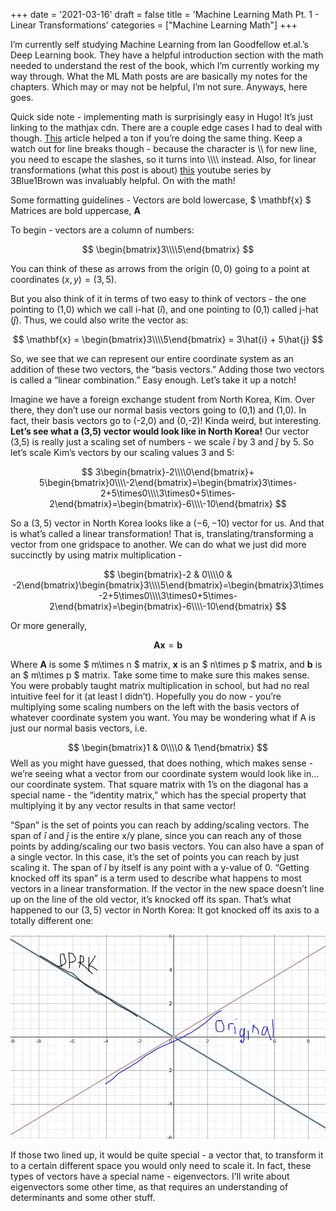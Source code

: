 +++
date = '2021-03-16'
draft = false
title = 'Machine Learning Math Pt. 1 - Linear Transformations'
categories = ["Machine Learning Math"]
+++

I’m currently self studying Machine Learning from Ian Goodfellow et.al.’s Deep Learning book. They have a helpful introduction section with the math needed to understand the rest of the book, which I’m currently working my way through. What the ML Math posts are are basically my notes for the chapters. Which may or may not be helpful, I’m not sure. Anyways, here goes.  

Quick side note - implementing math is surprisingly easy in Hugo! It’s just linking to the mathjax cdn. There are a couple edge cases I had to deal with though. [This](http://xuchengpeng.com/hexo-blog/2018/07/10/setting-mathjax-with-hugo/) article helped a ton if you’re doing the same thing. Keep a watch out for line breaks though - because the character is \\\\ for new line, you need to escape the slashes, so it turns into \\\\\\\\ instead. Also, for linear transformations (what this post is about) [this](https://www.3blue1brown.com/essence-of-linear-algebra-page) youtube series by 3Blue1Brown was invaluably helpful. On with the math!

Some formatting guidelines - 
Vectors are bold lowercase, $ \mathbf{x} $   
Matrices are bold uppercase, $\mathbf{A}$  

To begin - vectors are a column of numbers:

$$
\begin{bmatrix}3\\\\5\end{bmatrix}
$$

You can think of these as arrows from the origin $(0,0)$ going to a point at coordinates $(x,y) = (3,5)$. 

But you also think of it in terms of two easy to think of vectors - the one pointing to (1,0) which we call i-hat ($\hat{i}$), and one pointing to (0,1) called j-hat ($\hat{j}$). Thus, we could also write the vector as:

$$
\mathbf{x} = \begin{bmatrix}3\\\\5\end{bmatrix} = 3\hat{i} + 5\hat{j}
$$

So, we see that we can represent our entire coordinate system as an addition of these two vectors, the “basis vectors.” Adding those two vectors is called a “linear combination.” Easy enough. Let’s take it up a notch!  

Imagine we have a foreign exchange student from North Korea, Kim. Over there, they don’t use our normal basis vectors going to (0,1) and (1,0). In fact, their basis vectors go to (-2,0) and (0,-2)! Kinda weird, but interesting. **Let’s see what a (3,5) vector would look like in North Korea!**
Our vector (3,5) is really just a scaling set of numbers - we scale $\hat{i}$ by 3 and $\hat{j}$ by 5. So let’s scale Kim’s vectors by our scaling values 3 and 5:

$$
3\begin{bmatrix}-2\\\\0\end{bmatrix}+ 5\begin{bmatrix}0\\\\-2\end{bmatrix}=\begin{bmatrix}3\times-2+5\times0\\\\3\times0+5\times-2\end{bmatrix}=\begin{bmatrix}-6\\\\-10\end{bmatrix}
$$

So a $(3,5)$ vector in North Korea looks like a $(-6,-10)$ vector for us. 
And that is what’s called a linear transformation! That is, translating/transforming a vector from one gridspace to another. We can do what we just did more succinctly by using matrix multiplication - 

$$
\begin{bmatrix}-2 & 0\\\\0 & -2\end{bmatrix}\begin{bmatrix}3\\\\5\end{bmatrix}=\begin{bmatrix}3\times-2+5\times0\\\\3\times0+5\times-2\end{bmatrix}=\begin{bmatrix}-6\\\\-10\end{bmatrix}
$$

Or more generally,

$$
\mathbf{A}\mathbf{x}=\mathbf{b}
$$

Where $\mathbf{A}$  is some $ m\times n $ matrix, $\mathbf{x}$  is an $ n\times p $ matrix, and $\mathbf{b}$ is an $ m\times p $ matrix.
Take some time to make sure this makes sense. You were probably taught matrix multiplication in school, but had no real intuitive feel for it (at least I didn’t). Hopefully you do now - you’re multiplying some scaling numbers on the left with the basis vectors of whatever coordinate system you want. 
You may be wondering what if A is just our normal basis vectors, i.e.

$$
\begin{bmatrix}1 & 0\\\\0 & 1\end{bmatrix}
$$
Well as you might have guessed, that does nothing, which makes sense - we’re seeing what a vector from our coordinate system would look like in... our coordinate system. That square matrix with 1’s on the diagonal has a special name - the “identity matrix,” which has the special property that multiplying it by any vector results in that same vector!

“Span” is the set of points you can reach by adding/scaling vectors. The span of $\hat{i}$ and $\hat{j}$ is the entire x/y plane, since you can reach any of those points by adding/scaling our two basis vectors. You can also have a span of a single vector. In this case, it’s the set of points you can reach by just scaling it. The span of $\hat{i}$ by itself is any point with a y-value of 0. 
“Getting knocked off its span” is a term used to describe what happens to most vectors in a linear transformation. If the vector in the new space doesn’t line up on the line of the old vector, it’s knocked off its span. That’s what happened to our $(3,5)$ vector in North Korea: It got knocked off its axis to a totally different one:  

![two vectors on different spans](./knockspan.jpg) 
 
If those two lined up, it would be quite special - a vector that, to transform it to a certain different space you would only need to scale it. In fact, these types of vectors have a special name - eigenvectors. I’ll write about eigenvectors some other time, as that requires an understanding of determinants and some other stuff. 
